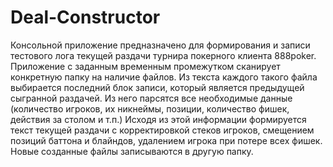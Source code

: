 # Deal-Constructor
Консольной приложение предназначено для формирования и записи тестового лога текущей раздачи турнира покерного клиента 888poker.
Приложение с заданным временным промежутком сканирует конкретную папку на наличие файлов. Из текста каждого такого файла выбирается последний блок записи, который является предыдущей сыгранной раздачей. Из него парсятся все необходимые данные (количество игроков, их никнеймы, позиции, количество фишек, действия за столом и т.п.) Исходя из этой информации формируется текст текущей раздачи с корректировкой стеков игроков, смещением позиций баттона и блайндов, удалением игрока при потере всех фишек. Новые созданные файлы записываются в другую папку.
